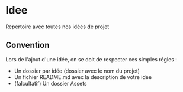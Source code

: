 # Idee
Repertoire avec toutes nos idées de projet

## Convention

Lors de l'ajout d'une idée, on se doit de respecter ces simples régles :
* Un dossier par idée (dossier avec le nom du projet)
* Un fichier README.md avec la description de votre idée
* (falcultatif) Un dossier Assets
